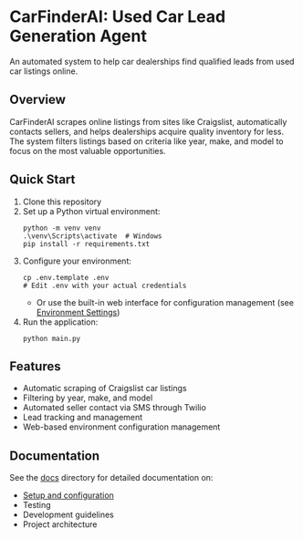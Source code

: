 # CarFinderAI: Used Car Lead Generation Agent

An automated system to help car dealerships find qualified leads from used car listings online.

## Overview

CarFinderAI scrapes online listings from sites like Craigslist, automatically contacts sellers, and helps dealerships acquire quality inventory for less. The system filters listings based on criteria like year, make, and model to focus on the most valuable opportunities.

## Quick Start

1. Clone this repository
2. Set up a Python virtual environment:
   ```
   python -m venv venv
   .\venv\Scripts\activate  # Windows
   pip install -r requirements.txt
   ```
3. Configure your environment:
   ```
   cp .env.template .env
   # Edit .env with your actual credentials
   ```
   - Or use the built-in web interface for configuration management (see [Environment Settings](./docs/environment_settings.md))
4. Run the application:
   ```
   python main.py
   ```

## Features

- Automatic scraping of Craigslist car listings
- Filtering by year, make, and model
- Automated seller contact via SMS through Twilio
- Lead tracking and management
- Web-based environment configuration management

## Documentation

See the [docs](./docs) directory for detailed documentation on:
- [Setup and configuration](./docs/environment_settings.md)
- Testing
- Development guidelines
- Project architecture 